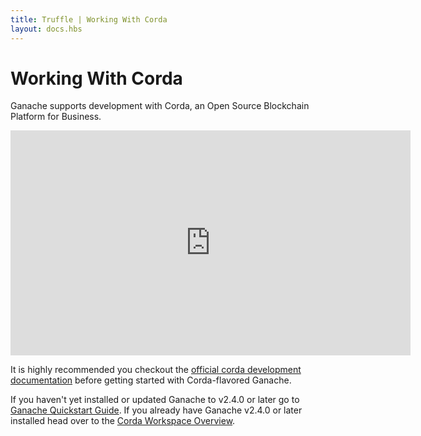 ```yaml
---
title: Truffle | Working With Corda
layout: docs.hbs
---
```

# Working With Corda
Ganache supports development with Corda, an Open Source Blockchain Platform for Business.

<iframe src="https://player.vimeo.com/video/205410473" width="640" height="360" frameborder="0" webkitallowfullscreen="true" mozallowfullscreen="true" allowfullscreen=""></iframe>

It is highly recommended you checkout the <a href="https://docs.corda.net/docs/corda-os/4.4.html" rel="noopener nofollow" target="_blank">official corda development documentation</a> before getting started with Corda-flavored Ganache.

If you haven't yet installed or updated Ganache to v2.4.0 or later go to [Ganache Quickstart Guide](/docs/ganache/quickstart). If you already have Ganache v2.4.0 or later installed head over to the [Corda Workspace Overview](./workspace-overview).